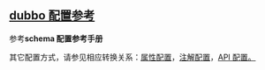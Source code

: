 ## [dubbo 配置参考](http://dubbo.apache.org/zh-cn/docs/user/references/xml/introduction.html)

参考**schema 配置参考手册**

 其它配置方式，请参见相应转换关系：[属性配置](http://dubbo.apache.org/zh-cn/docs/user/configuration/properties.html)，[注解配置](http://dubbo.apache.org/zh-cn/docs/user/configuration/annotation.html)，[API 配置。](http://dubbo.apache.org/zh-cn/docs/user/configuration/api.html)


## 

